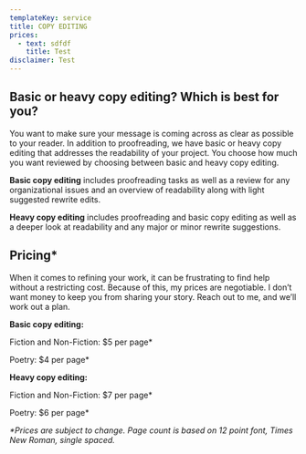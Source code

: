 ```yaml
---
templateKey: service
title: COPY EDITING
prices:
  - text: sdfdf
    title: Test
disclaimer: Test
---
```

## Basic or heavy copy editing? Which is best for you?

You want to make sure your message is coming across as clear as possible to your reader. In addition to proofreading, we have basic or heavy copy editing that addresses the readability of your project. You choose how much you want reviewed by choosing between basic and heavy copy editing.

**Basic copy editing** includes proofreading tasks as well as a review for any organizational issues and an overview of readability along with light suggested rewrite edits.

**Heavy copy editing** includes proofreading and basic copy editing as well as a deeper look at readability and any major or minor rewrite suggestions.

## Pricing*

When it comes to refining your work, it can be frustrating to find help without a restricting cost. Because of this, my prices are negotiable. I don’t want money to keep you from sharing your story. Reach out to me, and we’ll work out a plan.

**Basic copy editing:** 

Fiction and Non-Fiction: $5 per page* 

Poetry: $4 per page*

**Heavy copy editing:** 

Fiction and Non-Fiction: $7 per page*  

Poetry: $6 per page*

_\*Prices are subject to change. Page count is based on 12 point font, Times New Roman, single spaced._
